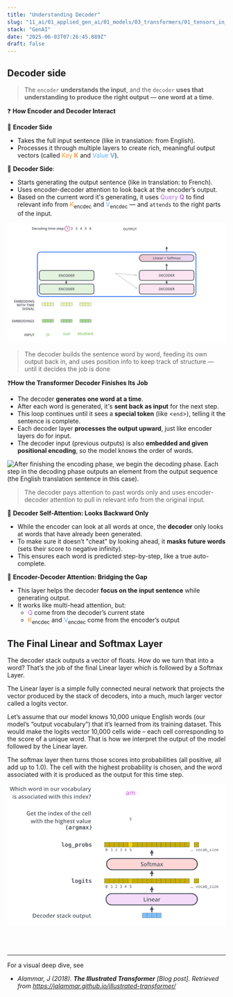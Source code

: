 ```yaml
---
title: "Understanding Decoder"
slug: "11_ai/01_applied_gen_ai/01_models/03_transformers/01_tensors_in_action/02_decoder_side"
stack: "GenAI"
date: "2025-06-03T07:26:45.889Z"
draft: false
---
```


<style>
o { color: #f49735 }
v { color: #b36be2 }
g { color: #70bf41 }
bl { color: #62aefa }
pi { color: pink}
</style>

## Decoder side

> The `encoder` **understands the input**, and the `decoder` **uses that understanding to produce the right output — one word at a time**.

❓ **How Encoder and Decoder Interact**

🧠 **Encoder Side**

- Takes the full input sentence (like in translation: from English).
- Processes it through multiple layers to create rich, meaningful output vectors (called <o>Key **K**</o> and <bl>Value **V**</bl>).

🧠 **Decoder Side**:

- Starts generating the output sentence (like in translation: to French).
- Uses encoder-decoder attention to look back at the encoder’s output.
- Based on the current word it's generating, it uses <v>Query **Q**</v> to find relevant info from <o>K</o><sub>encdec</sub> and <bl>V</bl><sub>encdec</sub> — and `attends` to the right parts of the input.

![After finishing the encoding phase, we begin the decoding phase. Each step in the decoding phase outputs an element from the output sequence (the English translation sentence in this case).](../../../../../../../src/images/11_ai/01_agen_ai/agi-18g.gif)

> The decoder builds the sentence word by word, feeding its own output back in, and uses position info to keep track of structure — until it decides the job is done

❓**How the Transformer Decoder Finishes Its Job**

- The decoder **generates one word at a time**.
- After each word is generated, it's **sent back as input** for the next step.
- This loop continues until it sees a **special token** (like &lt;`end`&gt;), telling it the sentence is complete.
- Each decoder layer **processes the output upward**, just like encoder layers do for input.
- The decoder input (previous outputs) is also **embedded and given positional encoding**, so the model knows the order of words.

![After finishing the encoding phase, we begin the decoding phase. Each step in the decoding phase outputs an element from the output sequence (the English translation sentence in this case).](../../../../../../../src/images/11_ai/01_agen_ai/agi-18h.gif)

> The decoder pays attention to past words only and uses encoder-decoder attention to pull in relevant info from the original input.

🧠 **Decoder Self-Attention: Looks Backward Only**

- While the encoder can look at all words at once, the **decoder** only looks at words that have already been generated.
- To make sure it doesn’t "cheat" by looking ahead, it **masks future words** (sets their score to negative infinity).
- This ensures each word is predicted step-by-step, like a true auto-complete.

🧠 **Encoder-Decoder Attention: Bridging the Gap**

- This layer helps the decoder **focus on the input sentence** while generating output.
- It works like multi-head attention, but:
  - <v>Q</v> come from the decoder’s current state
  - <o>K</o><sub>encdec</sub> and <bl>V</bl><sub>encdec</sub> come from the encoder’s output

## The Final Linear and Softmax Layer

The decoder stack outputs a vector of floats. How do we turn that into a word? That’s the job of the final Linear layer which is followed by a Softmax Layer.

The Linear layer is a simple fully connected neural network that projects the vector produced by the stack of decoders, into a much, much larger vector called a logits vector.

Let’s assume that our model knows 10,000 unique English words (our model’s “output vocabulary”) that it’s learned from its training dataset. This would make the logits vector 10,000 cells wide – each cell corresponding to the score of a unique word. That is how we interpret the output of the model followed by the Linear layer.

The softmax layer then turns those scores into probabilities (all positive, all add up to 1.0). The cell with the highest probability is chosen, and the word associated with it is produced as the output for this time step.

![This figure starts from the bottom with the vector produced as the output of the decoder stack. It is then turned into an output word.](../../../../../../../src/images/11_ai/01_agen_ai/agi-18i.png)
<br/>
<br/>
<br/>
<br/>

---

For a visual deep dive, see

- _Alammar, J (2018). **The Illustrated Transformer** [Blog post]. Retrieved from https://jalammar.github.io/illustrated-transformer/_
